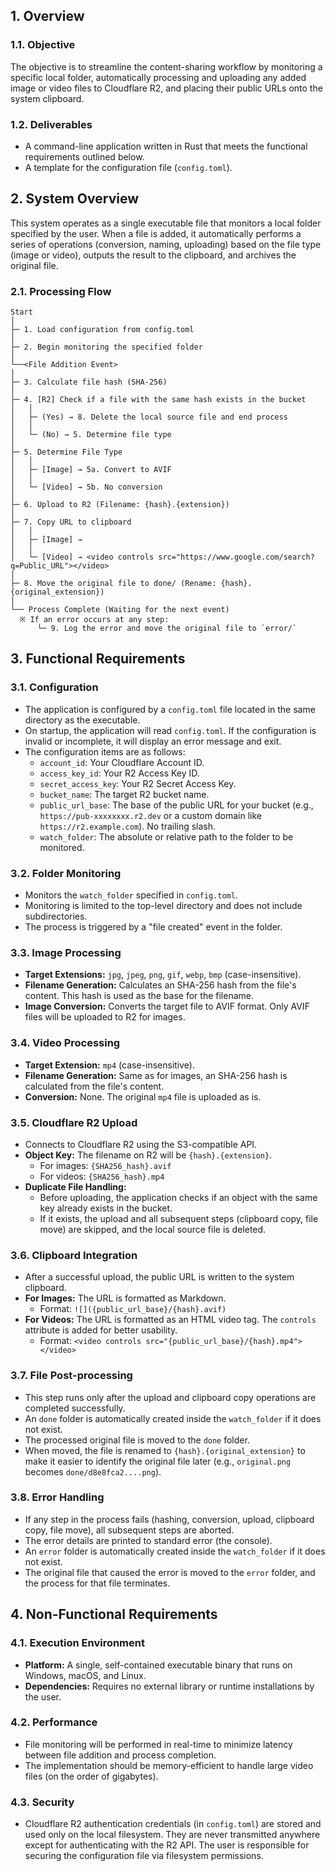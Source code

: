 ## 1. Overview

### 1.1. Objective
The objective is to streamline the content-sharing workflow by monitoring a specific local folder, automatically processing and uploading any added image or video files to Cloudflare R2, and placing their public URLs onto the system clipboard.

### 1.2. Deliverables
* A command-line application written in Rust that meets the functional requirements outlined below.
* A template for the configuration file (`config.toml`).

## 2. System Overview

This system operates as a single executable file that monitors a local folder specified by the user. When a file is added, it automatically performs a series of operations (conversion, naming, uploading) based on the file type (image or video), outputs the result to the clipboard, and archives the original file.

### 2.1. Processing Flow

```
Start
│
├─ 1. Load configuration from config.toml
│
├─ 2. Begin monitoring the specified folder
│
└──<File Addition Event>
│
├─ 3. Calculate file hash (SHA-256)
│
├─ 4. [R2] Check if a file with the same hash exists in the bucket
│   │
│   ├─ (Yes) → 8. Delete the local source file and end process
│   │
│   └─ (No) → 5. Determine file type
│
├─ 5. Determine File Type
│   │
│   ├─ [Image] → 5a. Convert to AVIF
│   │
│   └─ [Video] → 5b. No conversion
│
├─ 6. Upload to R2 (Filename: {hash}.{extension})
│
├─ 7. Copy URL to clipboard
│   │
│   ├─ [Image] →
│   │
│   └─ [Video] → <video controls src="https://www.google.com/search?q=Public_URL"></video>
│
├─ 8. Move the original file to done/ (Rename: {hash}.{original_extension})
│
└── Process Complete (Waiting for the next event)
  ※ If an error occurs at any step:
      └─ 9. Log the error and move the original file to `error/`
```

## 3. Functional Requirements

### 3.1. Configuration
- The application is configured by a `config.toml` file located in the same directory as the executable.
- On startup, the application will read `config.toml`. If the configuration is invalid or incomplete, it will display an error message and exit.
- The configuration items are as follows:
  - `account_id`: Your Cloudflare Account ID.
  - `access_key_id`: Your R2 Access Key ID.
  - `secret_access_key`: Your R2 Secret Access Key.
  - `bucket_name`: The target R2 bucket name.
  - `public_url_base`: The base of the public URL for your bucket (e.g., `https://pub-xxxxxxxx.r2.dev` or a custom domain like `https://r2.example.com`). No trailing slash.
  - `watch_folder`: The absolute or relative path to the folder to be monitored.

### 3.2. Folder Monitoring
- Monitors the `watch_folder` specified in `config.toml`.
- Monitoring is limited to the top-level directory and does not include subdirectories.
- The process is triggered by a "file created" event in the folder.

### 3.3. Image Processing
- **Target Extensions:** `jpg`, `jpeg`, `png`, `gif`, `webp`, `bmp` (case-insensitive).
- **Filename Generation:** Calculates an SHA-256 hash from the file's content. This hash is used as the base for the filename.
- **Image Conversion:** Converts the target file to AVIF format. Only AVIF files will be uploaded to R2 for images.

### 3.4. Video Processing
- **Target Extension:** `mp4` (case-insensitive).
- **Filename Generation:** Same as for images, an SHA-256 hash is calculated from the file's content.
- **Conversion:** None. The original `mp4` file is uploaded as is.

### 3.5. Cloudflare R2 Upload
- Connects to Cloudflare R2 using the S3-compatible API.
- **Object Key:** The filename on R2 will be `{hash}.{extension}`.
  - For images: `{SHA256_hash}.avif`
  - For videos: `{SHA256_hash}.mp4`
- **Duplicate File Handling:**
  - Before uploading, the application checks if an object with the same key already exists in the bucket.
  - If it exists, the upload and all subsequent steps (clipboard copy, file move) are skipped, and the local source file is deleted.

### 3.6. Clipboard Integration
- After a successful upload, the public URL is written to the system clipboard.
- **For Images:** The URL is formatted as Markdown.
  - Format: `![]({public_url_base}/{hash}.avif)`
- **For Videos:** The URL is formatted as an HTML video tag. The `controls` attribute is added for better usability.
  - Format: `<video controls src="{public_url_base}/{hash}.mp4"></video>`

### 3.7. File Post-processing
- This step runs only after the upload and clipboard copy operations are completed successfully.
- An `done` folder is automatically created inside the `watch_folder` if it does not exist.
- The processed original file is moved to the `done` folder.
- When moved, the file is renamed to `{hash}.{original_extension}` to make it easier to identify the original file later (e.g., `original.png` becomes `done/d8e8fca2....png`).

### 3.8. Error Handling
- If any step in the process fails (hashing, conversion, upload, clipboard copy, file move), all subsequent steps are aborted.
- The error details are printed to standard error (the console).
- An `error` folder is automatically created inside the `watch_folder` if it does not exist.
- The original file that caused the error is moved to the `error` folder, and the process for that file terminates.

## 4. Non-Functional Requirements

### 4.1. Execution Environment
- **Platform:** A single, self-contained executable binary that runs on Windows, macOS, and Linux.
- **Dependencies:** Requires no external library or runtime installations by the user.

### 4.2. Performance
- File monitoring will be performed in real-time to minimize latency between file addition and process completion.
- The implementation should be memory-efficient to handle large video files (on the order of gigabytes).

### 4.3. Security
- Cloudflare R2 authentication credentials (in `config.toml`) are stored and used only on the local filesystem. They are never transmitted anywhere except for authenticating with the R2 API. The user is responsible for securing the configuration file via filesystem permissions.
